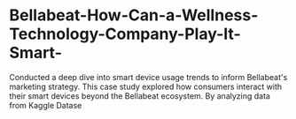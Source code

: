# Bellabeat-How-Can-a-Wellness-Technology-Company-Play-It-Smart-
Conducted a deep dive into smart device usage trends to inform Bellabeat's marketing strategy.  This case study explored how consumers interact with their smart devices beyond the Bellabeat ecosystem. By analyzing data from Kaggle Datase
